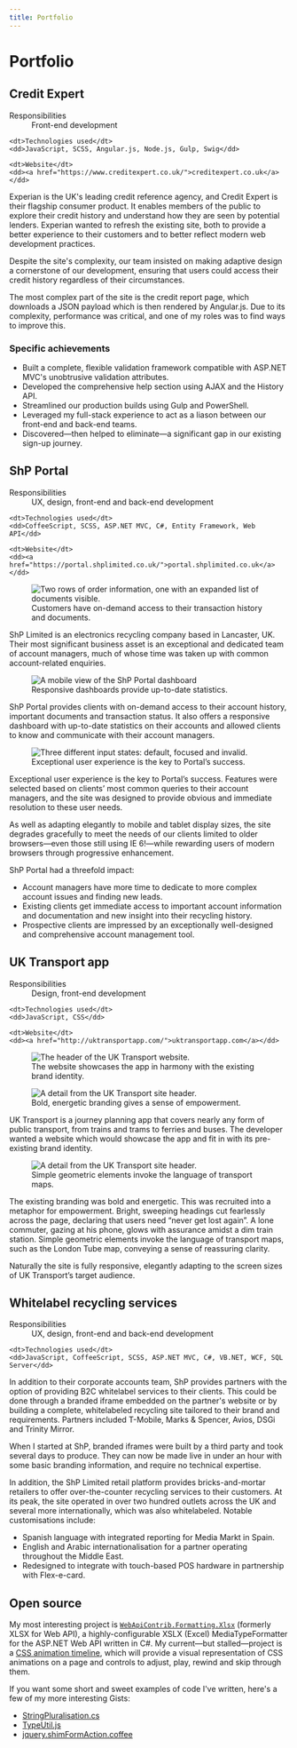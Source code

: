 ```yaml
---
title: Portfolio
---
```


Portfolio
=========


Credit Expert
-------------

<dl>
	<dt>Responsibilities</dt>
	<dd>Front-end development</dd>

	<dt>Technologies used</dt>
	<dd>JavaScript, SCSS, Angular.js, Node.js, Gulp, Swig</dd>

	<dt>Website</dt>
	<dd><a href="https://www.creditexpert.co.uk/">creditexpert.co.uk</a></dd>
</dl>

Experian is the UK's leading credit reference agency, and Credit Expert is their flagship consumer product. It enables members of the public to explore their credit history and understand how they are seen by potential lenders. Experian wanted to refresh the existing site, both to provide a better experience to their customers and to better reflect modern web development practices.

Despite the site's complexity, our team insisted on making adaptive design a cornerstone of our development, ensuring that users could access their credit history regardless of their circumstances.

The most complex part of the site is the credit report page, which downloads a JSON payload which is then rendered by Angular.js. Due to its complexity, performance was critical, and one of my roles was to find ways to improve this.

### Specific achievements

- Built a complete, flexible validation framework compatible with ASP.NET MVC's unobtrusive validation attributes.
- Developed the comprehensive help section using AJAX and the History API.
- Streamlined our production builds using Gulp and PowerShell.
- Leveraged my full-stack experience to act as a liason between our front-end and back-end teams.
- Discovered&mdash;then helped to eliminate&mdash;a significant gap in our existing sign-up journey.


ShP Portal
----------

<dl>
	<dt>Responsibilities</dt>
	<dd>UX, design, front-end and back-end development</dd>

	<dt>Technologies used</dt>
	<dd>CoffeeScript, SCSS, ASP.NET MVC, C#, Entity Framework, Web API</dd>

	<dt>Website</dt>
	<dd><a href="https://portal.shplimited.co.uk/">portal.shplimited.co.uk</a></dd>
</dl>

<figure>
	<img alt="Two rows of order information, one with an expanded list of documents visible." src="/img/portfolio/portal-orders.png">
	<figcaption>Customers have on-demand access to their transaction history and documents.</figcaption>
</figure>

ShP Limited is an electronics recycling company based in Lancaster, UK. Their most significant business asset is an exceptional and dedicated team of account managers, much of whose time was taken up with common account-related enquiries.

<figure class="left">
	<img alt="A mobile view of the ShP Portal dashboard" src="/img/portfolio/portal-dashboard.png">
	<figcaption>Responsive dashboards provide up-to-date statistics.</figcaption>
</figure>

ShP Portal provides clients with on-demand access to their account history, important documents and transaction status. It also offers a responsive dashboard with up-to-date statistics on their accounts and allowed clients to know and communicate with their account managers.

<figure class="right">
	<img alt="Three different input states: default, focused and invalid." src="/img/portfolio/portal-inputs.png">
	<figcaption>Exceptional user experience is the key to Portal&rsquo;s success.</figcaption>
</figure>

Exceptional user experience is the key to Portal&rsquo;s success. Features were selected based on clients&rsquo; most common queries to their account managers, and the site was designed to provide obvious and immediate resolution to these user needs.

As well as adapting elegantly to mobile and tablet display sizes, the site degrades gracefully to meet the needs of our clients limited to older browsers&mdash;even those still using IE 6!&mdash;while rewarding users of modern browsers through progressive enhancement.

ShP Portal had a threefold impact:

- Account managers have more time to dedicate to more complex account issues and finding new leads.
- Existing clients get immediate access to important account information and documentation and new insight into their recycling history.
- Prospective clients are impressed by an exceptionally well-designed and comprehensive account management tool.


UK Transport app
----------------

<dl>
	<dt>Responsibilities</dt>
	<dd>Design, front-end development</dd>

	<dt>Technologies used</dt>
	<dd>JavaScript, CSS</dd>

	<dt>Website</dt>
	<dd><a href="http://uktransportapp.com/">uktransportapp.com</a></dd>
</dl>

<figure>
	<img alt="The header of the UK Transport website." src="/img/portfolio/uk-transport-header.png">
	<figcaption>The website showcases the app in harmony with the existing brand identity.</figcaption>
</figure>

<figure class="left">
	<img alt="A detail from the UK Transport site header." src="/img/portfolio/uk-transport-person.png">
	<figcaption>Bold, energetic branding gives a sense of empowerment.</figcaption>
</figure>

UK Transport is a journey planning app that covers nearly any form of public transport, from trains and trams to ferries and buses. The developer wanted a website which would showcase the app and fit in with its pre-existing brand identity.

<figure class="right">
	<img alt="A detail from the UK Transport site header." src="/img/portfolio/uk-transport-geometric.png">
	<figcaption>Simple geometric elements invoke the language of transport maps.</figcaption>
</figure>

The existing branding was bold and energetic. This was recruited into a metaphor for empowerment. Bright, sweeping headings cut fearlessly across the page, declaring that users need &ldquo;never get lost again&rdquo;. A lone commuter, gazing at his phone, glows with assurance amidst a dim train station. Simple geometric elements invoke the language of transport maps, such as the London Tube map, conveying a sense of reassuring clarity.

Naturally the site is fully responsive, elegantly adapting to the screen sizes of UK Transport&rsquo;s target audience.


Whitelabel recycling services
-----------------------------

<dl>
	<dt>Responsibilities</dt>
	<dd>UX, design, front-end and back-end development</dd>

	<dt>Technologies used</dt>
	<dd>JavaScript, CoffeeScript, SCSS, ASP.NET MVC, C#, VB.NET, WCF, SQL Server</dd>
</dl>

In addition to their corporate accounts team, ShP provides partners with the option of providing B2C whitelabel services to their clients. This could be done through a branded iframe embedded on the partner's website or by building a complete, whitelabeled recycling site tailored to their brand and requirements. Partners included T-Mobile, Marks & Spencer, Avios, DSGi and Trinity Mirror.

When I started at ShP, branded iframes were built by a third party and took several days to produce. They can now be made live in under an hour with some basic branding information, and require no technical expertise.

In addition, the ShP Limited retail platform provides bricks-and-mortar retailers to offer over-the-counter recycling services to their customers. At its peak, the site operated in over two hundred outlets across the UK and several more internationally, which was also whitelabeled. Notable customisations include:

- Spanish language with integrated reporting for Media Markt in Spain.
- English and Arabic internationalisation for a partner operating throughout the Middle East.
- Redesigned to integrate with touch-based POS hardware in partnership with Flex-e-card.


Open source
-----------

My most interesting project is [`WebApiContrib.Formatting.Xlsx`][github-xlsx] (formerly XLSX for Web API), a highly-configurable XSLX (Excel) MediaTypeFormatter for the ASP.NET Web API written in C#. My current—but stalled—project is a [CSS animation timeline][github-animation-timeline], which will provide a visual representation of CSS animations on a page and controls to adjust, play, rewind and skip through them.

If you want some short and sweet examples of code I've written, here's a few of my more interesting Gists:

- [StringPluralisation.cs][gist-string-pluralisation]
- [TypeUtil.js][gist-type-util]
- [jquery.shimFormAction.coffee][gist-shim-form-action]



<!-- References -->

[github-xlsx]: http://webapicontrib.github.io/WebApiContrib.Formatting.Xlsx/

[github-animation-timeline]: https://github.com/jordangray/css-animation-timeline/

[gist-string-pluralisation]: https://gist.github.com/jordangray/bdb3aa1db6f74a625bfe

[gist-type-util]: https://gist.github.com/jordangray/f0ece13c3959d0387a81

[gist-shim-form-action]: https://gist.github.com/jordangray/5910582